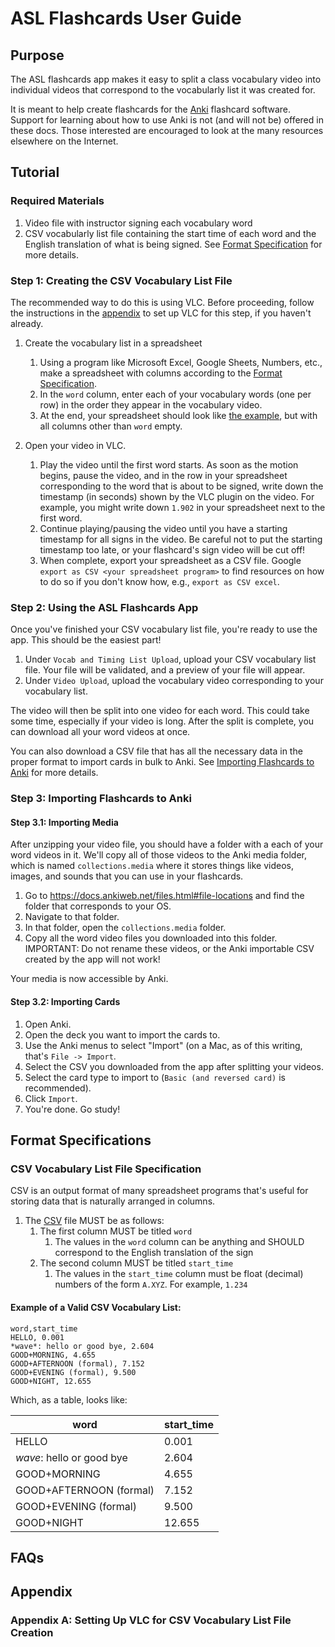 # ASL Flashcards User Guide


## Purpose

The ASL flashcards app makes it easy to split a class vocabulary video into
individual videos that correspond to the vocabularly list it was created for.

It is meant to help create flashcards for the [Anki](https://apps.ankiweb.net/)
flashcard software. Support for learning about how to use Anki is not (and will
not be) offered in these docs. Those interested are encouraged to look at the
many resources elsewhere on the Internet.


## Tutorial

### Required Materials

1. Video file with instructor signing each vocabulary word
2. CSV vocabularly list file containing the start time of each word and the English translation
   of what is being signed. See [Format Specification](#format-spec) for more
   details.

### Step 1: Creating the CSV Vocabulary List File

The recommended way to do this is using VLC. Before proceeding, follow the
instructions in the [appendix](#appendix-a) to set up VLC for this step, if you
haven't already.

1. Create the vocabulary list in a spreadsheet

    1. Using a program like Microsoft Excel, Google Sheets, Numbers, etc., make
       a spreadsheet with columns according to the [Format
       Specification](#format-spec).
    2. In the `word` column, enter each of your vocabulary words (one per row)
       in the order they appear in the vocabulary video.
    3. At the end, your spreadsheet should look like [the
       example](#rendered-vocabulary-csv), but with all columns other than
       `word` empty.

2. Open your video in VLC.

    1. Play the video until the first word starts. As soon as the motion begins,
       pause the video, and in the row in your spreadsheet corresponding to the
       word that is about to be signed, write down the timestamp (in seconds)
       shown by the VLC plugin on the video. For example, you might write down
       `1.902` in your spreadsheet next to the first word.
    2. Continue playing/pausing the video until you have a starting timestamp
       for all signs in the video. Be careful not to put the starting timestamp
       too late, or your flashcard's sign video will be cut off!
    3. When complete, export your spreadsheet as a CSV file. Google `export as
       CSV <your spreadsheet program>` to find resources on how to do so if you
       don't know how, e.g., `export as CSV excel`.

### Step 2: Using the ASL Flashcards App

Once you've finished your CSV vocabulary list file, you're ready to use the app.
This should be the easiest part!

1. Under `Vocab and Timing List Upload`, upload your CSV vocabulary list file.
   Your file will be validated, and a preview of your file will appear.
2. Under `Video Upload`, upload the vocabulary video corresponding to your
   vocabulary list.

The video will then be split into one video for each word. This could take some
time, especially if your video is long. After the split is complete, you can
download all your word videos at once.

You can also download a CSV file that has all the necessary data in the proper
format to import cards in bulk to Anki. See [Importing Flashcards to
Anki](#anki-import) for more details.

<a name="anki-import"></a>
### Step 3: Importing Flashcards to Anki

#### Step 3.1: Importing Media

After unzipping your video file, you should have a folder with a each of your
word videos in it. We'll copy all of those videos to the Anki media folder,
which is named `collections.media` where it stores things like videos, images,
and sounds that you can use in your flashcards.

1. Go to <a href="https://docs.ankiweb.net/files.html#file-locations">https://docs.ankiweb.net/files.html#file-locations</a> and find the folder that corresponds to your OS.
2. Navigate to that folder.
3. In that folder, open the `collections.media` folder.
4. Copy all the word video files you downloaded into this folder. IMPORTANT: Do
   not rename these videos, or the Anki importable CSV created by the app will
   not work!

Your media is now accessible by Anki.

#### Step 3.2: Importing Cards

1. Open Anki.
2. Open the deck you want to import the cards to.
3. Use the Anki menus to select "Import" (on a Mac, as of this writing, that's
   `File -> Import`.
4. Select the CSV you downloaded from the app after splitting your videos.
5. Select the card type to import to (`Basic (and reversed card)` is
   recommended).
6. Click `Import`.
7. You're done. Go study!


<a name="format-spec"></a>
## Format Specifications

<a name="csv-format-spec"></a>
### CSV Vocabulary List File Specification
CSV is an output format of many spreadsheet programs that's useful for storing
data that is naturally arranged in columns.

1. The [CSV](https://en.wikipedia.org/wiki/Comma-separated_values) file MUST
   be as follows:
    1. The first column MUST be titled `word`
        1. The values in the `word` column can be anything and SHOULD correspond
           to the English translation of the sign
    2. The second column MUST be titled `start_time`
        1. The values in the `start_time` column must be float (decimal) numbers
           of the form `A.XYZ`. For example, `1.234`


#### Example of a Valid CSV Vocabulary List:
```
word,start_time
HELLO, 0.001
*wave*: hello or good bye, 2.604
GOOD+MORNING, 4.655
GOOD+AFTERNOON (formal), 7.152
GOOD+EVENING (formal), 9.500
GOOD+NIGHT, 12.655
```

Which, as a table, looks like:
<a name="rendered-vocabulary-csv"></a>

|word                     |start_time|
|-------------------------|----------|
|HELLO                    | 0.001    |
|*wave*: hello or good bye| 2.604    |
|GOOD+MORNING             | 4.655    |
|GOOD+AFTERNOON (formal)  | 7.152    |
|GOOD+EVENING (formal)    | 9.500    |
|GOOD+NIGHT               | 12.655   |


## FAQs

## Appendix

<a name="appendix-a"></a>
### Appendix A: Setting Up VLC for CSV Vocabulary List File Creation

